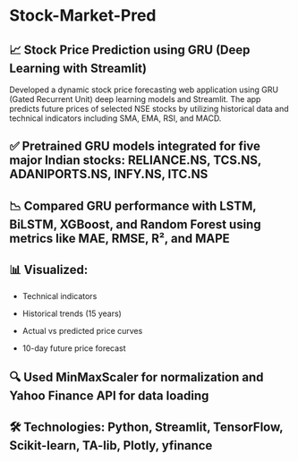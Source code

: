 # Stock-Market-Pred

## 📈 Stock Price Prediction using GRU (Deep Learning with Streamlit)
Developed a dynamic stock price forecasting web application using GRU (Gated Recurrent Unit) deep learning models and Streamlit. The app predicts future prices of selected NSE stocks by utilizing historical data and technical indicators including SMA, EMA, RSI, and MACD.

## ✅ Pretrained GRU models integrated for five major Indian stocks: RELIANCE.NS, TCS.NS, ADANIPORTS.NS, INFY.NS, ITC.NS

## 📉 Compared GRU performance with LSTM, BiLSTM, XGBoost, and Random Forest using metrics like MAE, RMSE, R², and MAPE

## 📊 Visualized:

- Technical indicators

- Historical trends (15 years)

- Actual vs predicted price curves

- 10-day future price forecast

## 🔍 Used MinMaxScaler for normalization and Yahoo Finance API for data loading

## 🛠 Technologies: Python, Streamlit, TensorFlow, Scikit-learn, TA-lib, Plotly, yfinance
